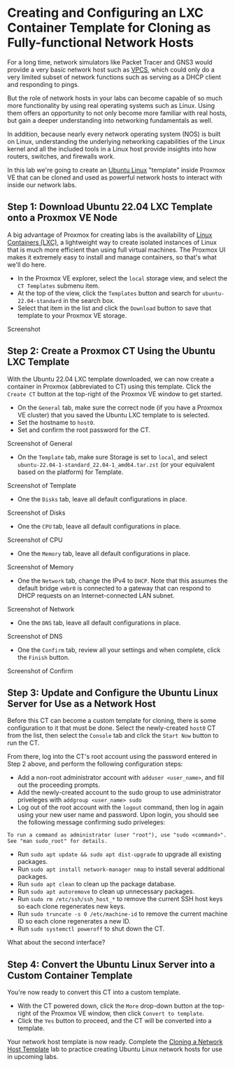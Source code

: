 # Creating and Configuring an LXC Container Template for Cloning as Fully-functional Network Hosts

For a long time, network simulators like Packet Tracer and GNS3 would provide a very
basic network host such as [VPCS](https://docs.gns3.com/docs/emulators/vpcs/),
which could only do a very limited subset of network functions such as serving as a DHCP client and responding to pings.

But the role of network hosts in your labs can become capable of so much more
functionality by using real operating systems such as Linux. Using them offers
an opportunity to not only become more familiar with real hosts, but gain a deeper
understanding into networking fundamentals as well.

In addition, because nearly every network operating system (NOS) is built on Linux,
understanding the underlying networking capabilities of the Linux kernel and all the
included tools in a Linux host provide insights into how routers, switches, and
firewalls work.

In this lab we're going to create an [Ubuntu Linux](https://ubuntu.com/download/server)
"template" inside Proxmox VE that can be cloned and used as powerful network hosts to interact with inside our network labs.

## Step 1: Download Ubuntu 22.04 LXC Template onto a Proxmox VE Node

A big advantage of Proxmox for creating labs is the availability of [Linux Containers
(LXC)](https://linuxcontainers.org/), a lightweight way to create isolated instances
of Linux that is much more efficient than using full virtual machines. The Proxmox
UI makes it extremely easy to install and manage containers, so that's what we'll do
here.

* In the Proxmox VE explorer, select the `local` storage view, and select the
`CT Templates` submenu item.
* At the top of the view, click the `Templates` button and search for `ubuntu-22.04-standard` in the search box.
* Select that item in the list and click the `Download` button to save that template to your Proxmox VE storage.

Screenshot

## Step 2: Create a Proxmox CT Using the Ubuntu LXC Template

With the Ubuntu 22.04 LXC template downloaded, we can now create a container in
Proxmox (abbreviated to CT) using this template. Click the `Create CT` button at the top-right of the Proxmox VE window to get started.

* On the `General` tab, make sure the correct node (if you have a Proxmox VE cluster)
that you saved the Ubuntu LXC template to is selected.
* Set the hostname to `host0`.
* Set and confirm the root password for the CT.

Screenshot of General

* On the `Template` tab, make sure Storage is set to `local`, and select
`ubuntu-22.04-1-standard_22.04-1_amd64.tar.zst` (or your equivalent based on the
platform) for Template.

Screenshot of Template

* One the `Disks` tab, leave all default configurations in place.

Screenshot of Disks

* One the `CPU` tab, leave all default configurations in place.

Screenshot of CPU

* One the `Memory` tab, leave all default configurations in place.

Screenshot of Memory

* One the `Network` tab, change the IPv4 to `DHCP`. Note that this assumes the
default bridge `vmbr0` is connected to a gateway that can respond to DHCP requests
on an Internet-connected LAN subnet.

Screenshot of Network

* One the `DNS` tab, leave all default configurations in place.

Screenshot of DNS

* One the `Confirm` tab, review all your settings and when complete, click
the `Finish` button.

Screenshot of Confirm

## Step 3: Update and Configure the Ubuntu Linux Server for Use as a Network Host

Before this CT can become a custom template for cloning, there is some
configuration to it that must be done. Select the newly-created `host0` CT from the
list, then select the `Console` tab and click the `Start Now` button to run the CT.

From there, log into the CT's root account using the password entered in Step 2
above, and perform the following configuration steps:

* Add a non-root administrator account with `adduser <user_name>`, and fill out the
proceeding prompts.
* Add the newly-created account to the sudo group to use administrator priveleges with `addgroup <user_name> sudo`
* Log out of the root account with the `logout` command, then log in again using your
new user name and password. Upon login, you should see the following message
confirming sudo priveleges:

```
To run a command as administrator (user "root"), use "sudo <command>".
See "man sudo_root" for details.
```

* Run `sudo apt update && sudo apt dist-upgrade` to upgrade all existing packages.
* Run `sudo apt install network-manager nmap` to install several additional packages.
* Run `sudo apt clean` to clean up the package database.
* Run `sudo apt autoremove` to clean up unnecessary packages.
* Run `sudo rm /etc/ssh/ssh_host_*` to remove the current SSH host keys so each
clone regenerates new keys.
* Run `sudo truncate -s 0 /etc/machine-id` to remove the current machine ID so each
clone regenerates a new ID.
* Run `sudo systemctl poweroff` to shut down the CT.

What about the second interface?

## Step 4: Convert the Ubuntu Linux Server into a Custom Container Template

You're now ready to convert this CT into a custom template.

* With the CT powered down, click the `More` drop-down button at the top-right of
the Proxmox VE window, then click `Convert to template`.
* Click the `Yes` button to proceed, and the CT will be converted into a template.

Your network host template is now ready. Complete the [Cloning a Network Host Template]() lab to practice creating Ubuntu Linux network hosts for use in
upcoming labs.
